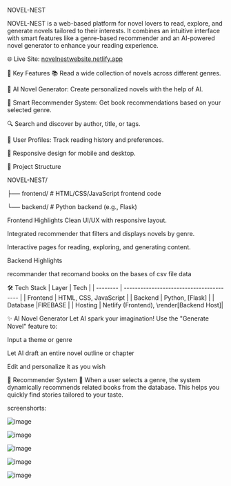 NOVEL-NEST


NOVEL-NEST is a web-based platform for novel lovers to read, explore, and generate novels tailored to their interests. It combines an intuitive interface with smart features like a genre-based recommender and an AI-powered novel generator to enhance your reading experience.

🌐 Live Site:  [novelnestwebsite.netlify.app](https://novelnestwebsite.netlify.app/)

📌 Key Features
📚 Read a wide collection of novels across different genres.

🧠 AI Novel Generator: Create personalized novels with the help of AI.

🧭 Smart Recommender System: Get book recommendations based on your selected genre.

🔍 Search and discover by author, title, or tags.

👤 User Profiles: Track reading history and preferences.

📱 Responsive design for mobile and desktop.


📁 Project Structure

NOVEL-NEST/


├── frontend/      # HTML/CSS/JavaScript frontend code

└── backend/       # Python backend (e.g., Flask)

Frontend Highlights
Clean UI/UX with responsive layout.

Integrated recommender that filters and displays novels by genre.

Interactive pages for reading, exploring, and generating content.


Backend Highlights

recommander that recomand books on the bases of csv file data

🛠️ Tech Stack
| Layer    | Tech                                     |
| -------- | ---------------------------------------- |
| Frontend | HTML, CSS, JavaScript                    |
| Backend  | Python, \[Flask]                         |
| Database |FIREBASE                                  |
| Hosting  | Netlify (Frontend), \render[Backend Host]|


✨ AI Novel Generator
Let AI spark your imagination! Use the "Generate Novel" feature to:

Input a theme or genre

Let AI draft an entire novel outline or chapter

Edit and personalize it as you wish

🎯 Recommender System
📌 When a user selects a genre, the system dynamically recommends related books from the database. 
    This helps you quickly find stories tailored to your taste.

screenshorts: 

![image](https://github.com/user-attachments/assets/cce2bc09-348e-4e9e-a574-18ffc3d433c0)


![image](https://github.com/user-attachments/assets/9c048c96-f103-42f2-b753-410eecb4d8cb)



![image](https://github.com/user-attachments/assets/e477d278-922e-4354-a419-ec61d619b2dc)


![image](https://github.com/user-attachments/assets/e6c8f32b-ae16-485c-8056-930c93349b9e)



![image](https://github.com/user-attachments/assets/b0e20ba9-01a7-4302-a9d6-7ac725529d6b)



